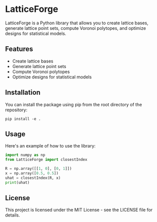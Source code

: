 # LatticeForge

LatticeForge is a Python library that allows you to create lattice bases, generate lattice point sets, compute Voronoi polytopes, and optimize designs for statistical models.

## Features

- Create lattice bases
- Generate lattice point sets
- Compute Voronoi polytopes
- Optimize designs for statistical models

## Installation

You can install the package using pip from the root directory of the repository:

```
pip install -e .
```

## Usage

Here's an example of how to use the library:

```python
import numpy as np
from LatticeForge import closestIndex

R = np.array([[1, 0], [0, 1]])
x = np.array([0.5, 0.5])
uhat = closestIndex(R, x)
print(uhat)
```

## License

This project is licensed under the MIT License - see the LICENSE file for details.

